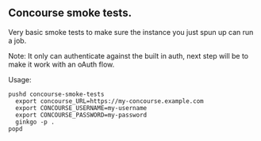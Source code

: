 ## Concourse smoke tests.

Very basic smoke tests to make sure the instance you just spun up can run a job. 

Note: It only can authenticate against the built in auth, next step will be to make it work with an oAuth flow. 

Usage:

```
pushd concourse-smoke-tests
  export concourse_URL=https://my-concourse.example.com
  export CONCOURSE_USERNAME=my-username
  export CONCOURSE_PASSWORD=my-password
  ginkgo -p .
popd
